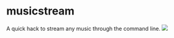 # musicstream
A quick hack to stream any music through the command line.
<img src="https://gifyu.com/image/k9wA"> </img>
